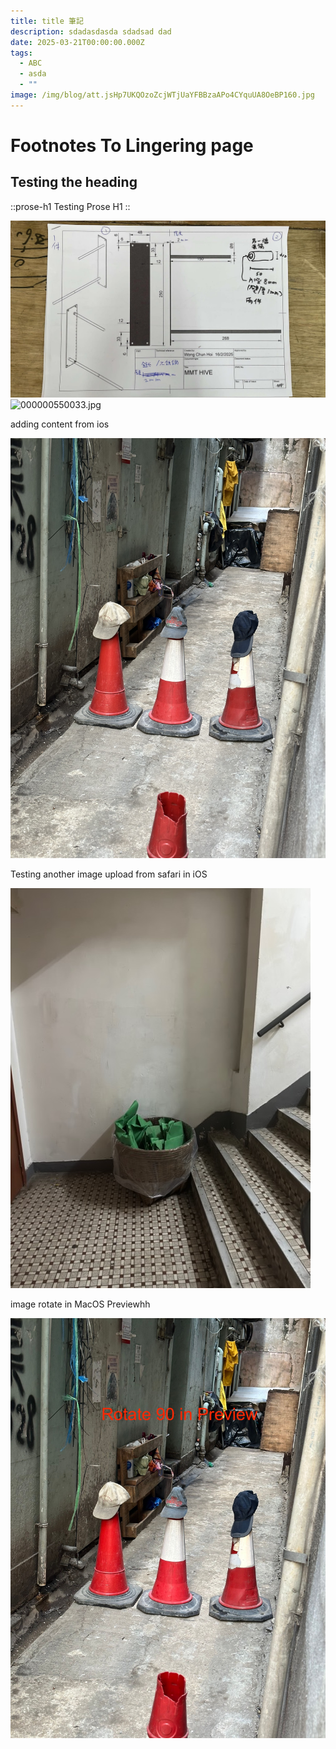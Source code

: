 ```yaml
---
title: title 筆記
description: sdadasdasda sdadsad dad
date: 2025-03-21T00:00:00.000Z
tags:
  - ABC
  - asda
  - ""
image: /img/blog/att.jsHp7UKQOzoZcjWTjUaYFBBzaAPo4CYquUA8OeBP160.jpg
---
```


# Footnotes To Lingering page

## Testing the heading

::prose-h1
Testing Prose H1
::

![2024-12-29 16.37.04.jpg](/img/blog/att.jsHp7UKQOzoZcjWTjUaYFBBzaAPo4CYquUA8OeBP160.jpg)![000000550033.jpg](/img/blog/000000550033.jpg)

adding content from ios

![IMG\_0083.jpeg](/img/blog/IMG_0083.jpeg)

Testing another image upload from safari in iOS

![IMG\_0224.jpeg](/img/testing/IMG_0224.jpeg)

image rotate in MacOS Previewhh

![IMG\_0083\_rotate.jpeg](/img/testing/IMG_0083_rotate.jpeg)
